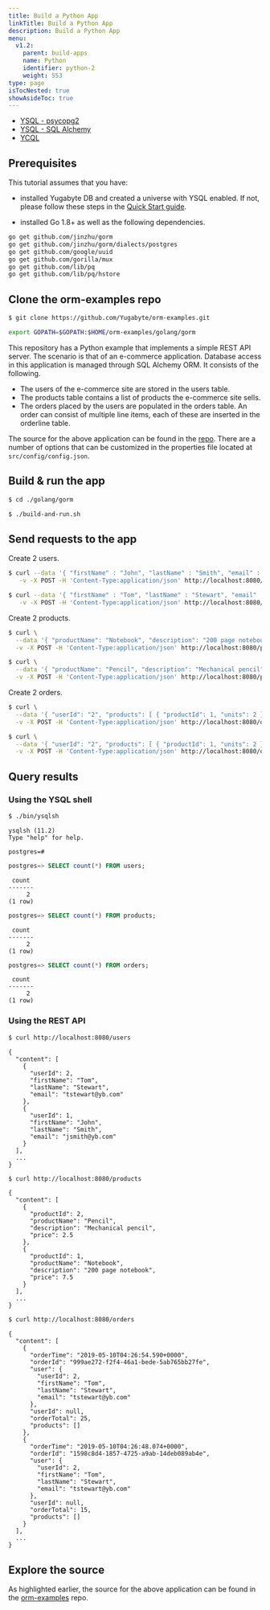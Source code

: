```yaml
---
title: Build a Python App
linkTitle: Build a Python App
description: Build a Python App
menu:
  v1.2:
    parent: build-apps
    name: Python
    identifier: python-2
    weight: 553
type: page
isTocNested: true
showAsideToc: true
---
```



<ul class="nav nav-tabs-alt nav-tabs-yb">
  <li >
    <a href="/latest/quick-start/build-apps/python/ysql-psycopg2" class="nav-link">
      <i class="icon-postgres" aria-hidden="true"></i>
      YSQL - psycopg2
    </a>
  </li>
  <li >
    <a href="/latest/quick-start/build-apps/python/ysql-sqlalchemy" class="nav-link active">
      <i class="icon-postgres" aria-hidden="true"></i>
      YSQL - SQL Alchemy
    </a>
  </li>
  <li>
    <a href="/latest/quick-start/build-apps/python/ycql" class="nav-link">
      <i class="icon-cassandra" aria-hidden="true"></i>
      YCQL
    </a>
  </li>
</ul>


## Prerequisites

This tutorial assumes that you have:

- installed Yugabyte DB and created a universe with YSQL enabled. If not, please follow these steps in the [Quick Start guide](../../../../quick-start/explore-ysql/).

- installed Go 1.8+ as well as the following dependencies.

```sh
go get github.com/jinzhu/gorm
go get github.com/jinzhu/gorm/dialects/postgres
go get github.com/google/uuid
go get github.com/gorilla/mux
go get github.com/lib/pq
go get github.com/lib/pq/hstore
```

## Clone the orm-examples repo

```sh
$ git clone https://github.com/Yugabyte/orm-examples.git
```
```sh
export GOPATH=$GOPATH:$HOME/orm-examples/golang/gorm
```

This repository has a Python example that implements a simple REST API server. The scenario is that of an e-commerce application. Database access in this application is managed through SQL Alchemy ORM. It consists of the following.

- The users of the e-commerce site are stored in the users table.
- The products table contains a list of products the e-commerce site sells.
- The orders placed by the users are populated in the orders table. An order can consist of multiple line items, each of these are inserted in the orderline table.

The source for the above application can be found in the [repo](https://github.com/Yugabyte/orm-examples/tree/master/golang/gorm). There are a number of options that can be customized in the properties file located at `src/config/config.json`. 

## Build & run the app

```sh
$ cd ./golang/gorm
```

```sh
$ ./build-and-run.sh
```

## Send requests to the app

Create 2 users.
```sh
$ curl --data '{ "firstName" : "John", "lastName" : "Smith", "email" : "jsmith@yb.com" }' \
   -v -X POST -H 'Content-Type:application/json' http://localhost:8080/users
```
```sh
$ curl --data '{ "firstName" : "Tom", "lastName" : "Stewart", "email" : "tstewart@yb.com" }' \
   -v -X POST -H 'Content-Type:application/json' http://localhost:8080/users
```

Create 2 products.
```sh
$ curl \
  --data '{ "productName": "Notebook", "description": "200 page notebook", "price": 7.50 }' \
  -v -X POST -H 'Content-Type:application/json' http://localhost:8080/products
```
```sh
$ curl \
  --data '{ "productName": "Pencil", "description": "Mechanical pencil", "price": 2.50 }' \
  -v -X POST -H 'Content-Type:application/json' http://localhost:8080/products
```

Create 2 orders.
```sh
$ curl \
  --data '{ "userId": "2", "products": [ { "productId": 1, "units": 2 } ] }' \
  -v -X POST -H 'Content-Type:application/json' http://localhost:8080/orders
```
```sh
$ curl \
  --data '{ "userId": "2", "products": [ { "productId": 1, "units": 2 }, { "productId": 2, "units": 4 } ] }' \
  -v -X POST -H 'Content-Type:application/json' http://localhost:8080/orders
```

## Query results

### Using the YSQL shell

```sh
$ ./bin/ysqlsh 
```
```
ysqlsh (11.2)
Type "help" for help.

postgres=#
```
```sql
postgres=> SELECT count(*) FROM users;
```
```
 count 
-------
     2
(1 row)
```

```sql
postgres=> SELECT count(*) FROM products;
```
```
 count 
-------
     2
(1 row)
```

```sql
postgres=> SELECT count(*) FROM orders;
```
```
 count 
-------
     2
(1 row)
```

### Using the REST API

```sh
$ curl http://localhost:8080/users
```
```
{
  "content": [
    {
      "userId": 2,
      "firstName": "Tom",
      "lastName": "Stewart",
      "email": "tstewart@yb.com"
    },
    {
      "userId": 1,
      "firstName": "John",
      "lastName": "Smith",
      "email": "jsmith@yb.com"
    }
  ],
  ...
}  
```


```sh
$ curl http://localhost:8080/products
```
```
{
  "content": [
    {
      "productId": 2,
      "productName": "Pencil",
      "description": "Mechanical pencil",
      "price": 2.5
    },
    {
      "productId": 1,
      "productName": "Notebook",
      "description": "200 page notebook",
      "price": 7.5
    }
  ],
  ...
}  
```

```sh
$ curl http://localhost:8080/orders
```
```
{
  "content": [
    {
      "orderTime": "2019-05-10T04:26:54.590+0000",
      "orderId": "999ae272-f2f4-46a1-bede-5ab765bb27fe",
      "user": {
        "userId": 2,
        "firstName": "Tom",
        "lastName": "Stewart",
        "email": "tstewart@yb.com"
      },
      "userId": null,
      "orderTotal": 25,
      "products": []
    },
    {
      "orderTime": "2019-05-10T04:26:48.074+0000",
      "orderId": "1598c8d4-1857-4725-a9ab-14deb089ab4e",
      "user": {
        "userId": 2,
        "firstName": "Tom",
        "lastName": "Stewart",
        "email": "tstewart@yb.com"
      },
      "userId": null,
      "orderTotal": 15,
      "products": []
    }
  ],
  ...
}  
```

## Explore the source

As highlighted earlier, the source for the above application can be found in the [orm-examples](https://github.com/Yugabyte/orm-examples/tree/master/golang/gorm) repo.
